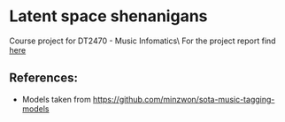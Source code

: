 # Latent space shenanigans
Course project for DT2470 - Music Infomatics\\
For the project report find [here](https://github.com/Adhithyan8/musical-shrooms/blob/master/Group-13-project-report.pdf)



## References:
 - Models taken from https://github.com/minzwon/sota-music-tagging-models
